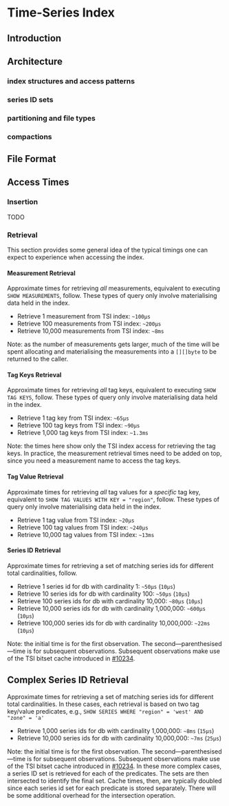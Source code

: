 # Time-Series Index

## Introduction

## Architecture

### index structures and access patterns
### series ID sets
### partitioning and file types
### compactions

## File Format

## Access Times

### Insertion

TODO

### Retrieval

This section provides some general idea of the typical timings one can expect to experience when accessing the index.

#### Measurement Retrieval

Approximate times for retrieving _all_ measurements, equivalent to executing `SHOW MEASUREMENTS`, follow. These types of query only involve materialising data held in the index.

 - Retrieve 1 measurement from TSI index: `~100µs`
 - Retrieve 100 measurements from TSI index: `~200µs`
 - Retrieve 10,000 measurements from TSI index: `~8ms`
 

Note: as the number of measurements gets larger, much of the time will be spent allocating and materialising the measurements into a `[][]byte` to be returned to the caller.


#### Tag Keys Retrieval

Approximate times for retrieving _all_ tag keys, equivalent to executing `SHOW TAG KEYS`, follow. These types of query only involve materialising data held in the index.

 - Retrieve 1 tag key from TSI index: `~65µs`
 - Retrieve 100 tag keys from TSI index: `~90µs`
 - Retrieve 1,000 tag keys from TSI index: `~1.3ms`

Note: the times here show only the TSI index access for retrieving the tag keys. In practice, the measurement retrieval times need to be added on top, since you need a measurement name to access the tag keys.


#### Tag Value Retrieval

Approximate times for retrieving _all_ tag values for a _specific_ tag key, equivalent to `SHOW TAG VALUES WITH KEY = "region"`, follow. These types of query only involve materialising data held in the index.

 - Retrieve 1 tag value from TSI index: `~20µs`
 - Retrieve 100 tag values from TSI index: `~240µs`
 - Retrieve 10,000 tag values from TSI index: `~13ms` 
 
 
#### Series ID Retrieval

Approximate times for retrieving a set of matching series ids for different total cardinalities, follow.

 - Retrieve 1 series id for db with cardinality 1: `~50µs` (`10µs`)
 - Retrieve 10 series ids for db with cardinality 100: `~50µs` (`10µs`)
 - Retrieve 100 series ids for db with cardinality 10,000: `~80µs` (`10µs`) 
 - Retrieve 10,000 series ids for db with cardinality 1,000,000: `~600µs` (`10µs`)
 - Retrieve 100,000 series ids for db with cardinality 10,000,000: `~22ms` (`10µs`)


Note: the initial time is for the first observation. The second—parenthesised—time is for subsequent observations. Subsequent observations make use of the TSI bitset cache introduced in [#10234](https://github.com/influxdata/influxdb/pull/10234).


## Complex Series ID Retrieval

Approximate times for retrieving a set of matching series ids for different total cardinalities. In these cases, each retrieval is based on two tag key/value predicates, e.g., `SHOW SERIES WHERE "region" = 'west' AND "zone" = 'a'`
 
 - Retrieve 1,000 series ids for db with cardinality 1,000,000: `~8ms` (`15µs`)
 - Retrieve 10,000 series ids for db with cardinality 10,000,000: `~7ms` (`25µs`)


Note: the initial time is for the first observation. The second—parenthesised—time is for subsequent observations. Subsequent observations make use of the TSI bitset cache introduced in [#10234](https://github.com/influxdata/influxdb/pull/10234).
In these more complex cases, a series ID set is retrieved for each of the predicates. The sets are then intersected to identify the final set. Cache times, then, are typically doubled since each series id set for each predicate is stored separately. 
There will be some additional overhead for the intersection operation.



